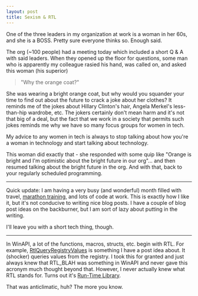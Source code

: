 ```yaml
---
layout: post
title: Sexism & RTL
---
```


One of the three leaders in my organization at work is a woman in her 60s, and she is a BOSS. Pretty sure everyone thinks so. Enough said.

The org (~100 people) had a meeting today which included a short Q & A with said leaders. When they opened up the floor for questions, some man who is apparently my colleague rasied his hand, was called on, and asked this woman (his superior)

> "Why the orange coat?"

She was wearing a bright orange coat, but why would you squander your time to find out about the future to crack a joke about her clothes? It reminds me of the jokes about Hillary Clinton's hair, Angela Merkel's less-than-hip wardrobe, etc. The jokers certainly don't mean harm and it's not that big of a deal, but the fact that we work in a society that permits such jokes reminds me why we have so many focus groups for women in tech.

My advice to any women in tech is always to stop talking about how you're a woman in technology and start talking about technology.

This woman did exactly that - she responded with some quip like "Orange is bright and I'm optimistic about the bright future in our org"... and then resumed talking about the bright future in the org. And with that, back to your regularly scheduled programming.

---

Quick update: I am having a very busy (and wonderful) month filled with travel, [marathon training](http://www.fargomarathon.com/), and lots of code at work. This is exactly how I like it, but it's not conducive to writing nice blog posts. I have a couple of blog post ideas on the backburner, but I am sort of lazy about putting in the writing. 

I'll leave you with a short tech thing, though. 

---

In WinAPI, a lot of the functions, macros, structs, etc. begin with RTL. For example, [RtlQueryRegistryValues](https://msdn.microsoft.com/en-us/library/windows/hardware/ff562046(v=vs.85).aspx) is something I have a post idea about. It (shocker) queries values from the registry. I took this for granted and just always knew that RTL_BLAH was something in WinAPI and never gave this acronym much thought beyond that. However, I never actually knew what RTL stands for. Turns out it's [Run-Time Library](https://msdn.microsoft.com/en-us/library/windows/hardware/ff563638(v=vs.85).aspx). 

That was anticlimatic, huh? The more you know.
